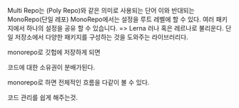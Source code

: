 Multi Repo는 (Poly Repo)와 같은 의미로 사용되는 단어 이와 반대되는 MonoRepo(단일 레포)
MonoRepo에서는 설정을 루트 레벨에 할 수 있다. 여러 패키지에서 하나의 설정을 공유 할 수 있습니다.
=> Lerna 러나 혹은 레르나로 불리운다. 단일 저장소에서 다양한 패키지를 구성하는 것을 도와주는 라이브러리다.

monorepo로 깃헙에 저장하게 되면

코드에 대한 소유권이 분배가된다.

monorepo로 하면 전체적인 흐름을 다같이 볼 수 있다.

코드 관리를 쉽게 해주는것.